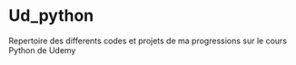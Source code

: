 # Ud_python
Repertoire des differents codes et projets de ma progressions sur le cours Python de Udemy
